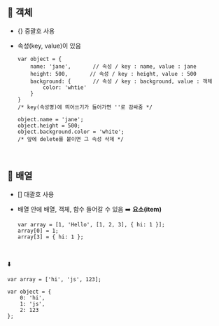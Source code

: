 ## 📍 객체
* {} 중괄호 사용
* 속성(key, value)이 있음
    
      var object = {
          name: 'jane',       // 속성 / key : name, value : jane
          height: 500,       // 속성 / key : height, value : 500
          background: {       // 속성 / key : background, value : 객체
              color: 'whtie'
          }
      }
      /* key(속성명)에 띄어쓰기가 들어가면 ''로 감싸줌 */
      
      object.name = 'jane';
      object.height = 500;
      object.background.color = 'white';
      /* 앞에 delete를 붙이면 그 속성 삭제 */
      
<br>

## 📍 배열
* [] 대괄호 사용
* 배열 안에 배열, 객체, 함수 들어갈 수 있음 ➡️ **요소(item)**

      var array = [1, 'Hello', [1, 2, 3], { hi: 1 }];
      array[0] = 1;
      array[3] = { hi: 1 };
      
<br>

⬇️

    var array = ['hi', 'js', 123];
    
    var object = {
        0: 'hi',
        1: 'js',
        2: 123
    };
